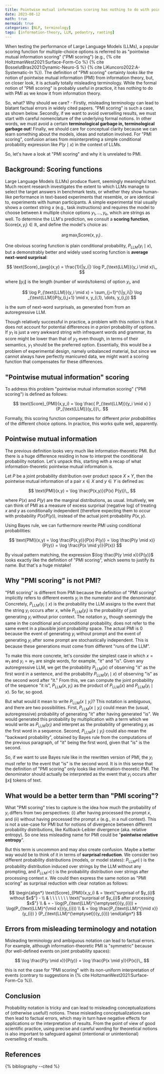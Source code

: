 ```yaml
---
title: Pointwise mutual information scoring has nothing to do with pointwise mutual information
date: 2023-08-12
math: true
mermaid: true
categories: [NLP, terminology]
tags: [information-theory, LLM, pedantry, ranting]
---
```


When testing the performance of Large Language Models (LLMs), a popular scoring function for multiple-choice options is referred to as "pointwise mutual information scoring" ("PMI scoring") (e.g., {% cite HoltzmanWest2021:Surface-Form-Co %} {% cite BosselutBras2021:Dynamic-Neuro-S %} {% cite LiKuncoro2022:A-Systematic-In %}).
The definition of "PMI scoring" certainty *looks like* the notion of pointwise mutual information (PMI) from information theory, but, on closer look, it is actually totally misleading terminology.
While the formal notion of "PMI scoring" is probably useful in practice, it has nothing to do with PMI as we know it from information theory.

So, what? Why should we care? - 
Firstly, misleading terminology can lead to blatant factual errors in widely cited papers. 
"PMI scoring" is such a case, as shown below.
Secondly, if we want to avoid overselling results, we must start with careful nomenclature of the underlying formal notions.
In other words, we must avoid a certain **terminological garbage in, terminological garbage out**!
Finally, we should care for conceptual clarity because we can learn something about the models, ideas and notation involved. 
For "PMI scoring", confusion arises from misinterpreting a simple conditional probability expression like $P(y \mid x)$ in the context of LLMs. 

So, let's have a look at "PMI scoring" and why it is unrelated to PMI.

<!-- While it may or may not be the case that these conceptual mistakes do not matter when the goal is to find robust methods that increase performance on benchmarks, it is important to be conceptually precise and not use misleading terminology not only in reporting the results, but also in referring to the  -->


## Background: Scoring functions

Large Language Models (LLMs) produce fluent, seemingly meaningful text.
Much recent research investigates the extent to which LLMs manage to select the target answers in benchmark tests, or whether they show human-like performance in text-based experiments that resemble, or are identical to, experiments with human participants.
A simple experimental trial usually shows a context string $x$ (e.g., task instructions) and requires the model to choose between $k$ multiple choice options $y_1, \dots, y_k$, which are strings as well. 
To determine the LLM's prediction, we consult a **scoring function**, $\text{Score}(x, y_{i}) \in \mathbb{R}$, and define the model's choice as:

$$
\arg \max_i \text{Score}(x,y_i)\,.
$$

One obvious scoring function is plain conditional probability, $P_{\text{LLM}}(y_{i} \mid x)$, but a demonstrably better and widely used scoring function is **average next-word surprisal**:

$$
\text{Score}_{avg}(x,y) = \frac{1}{|y_i|} \log P_{\text{LLM}}(y_i \mid x)\,,
$$

where $\|y_i\|$ is the length (number of words/tokens) of option $y_i$, and 

$$
\log P_{\text{LLM}}(y_i \mid x) = \sum_{j=1}^{\|y_i\|} \log _{\text{LLM}}P(y_{i,j+1} \mid x, y_{i,1}, \dots, y_{i,j})
$$

is the sum of next-word surprisals, as generated from from an autoregressive LLM. 

Though relatively successful in practice, a problem with this notion is that it does not account for potential differences in  *a priori* probability of options. 
If $y_1$ is just a very awkward string with infrequent words and grammar, its score might be lower than that of $y_2$ even though, in terms of their semantics, $y_1$ should be the preferred option. 
Essentially, this would be a problem of experimental design, namely unbalanced material, but since we cannot always have perfectly manicured data, we might want a scoring function that compensates for these differences.

## "Pointwise mutual information" scoring

To address this problem "pointwise mutual information scoring" ("PMI scoring") is defined as follows:

$$
\text{Score}_{PMI}(x,y_i) = \log \frac{ P_{\text{LLM}}(y_i \mid x) } {P_{\text{LLM}}(y_i)}\,.
$$

Formally, this scoring function compensates for different *prior probabilities* of the different choice options.
In practice, this works quite well, apparently.

## Pointwise mutual information

The previous definition looks very much like information-theoretic PMI.
But there is a huge difference residing in how to interpret the conditional probability notation.
Let's unpack this, starting with a recap of what information-theoretic pointwise mutual information is.

Let $P$ be a joint probability distribution over product space  $X \times Y$, then the pointwise mutual information of a pair $x \in X$ and $y \in Y$ is defined as:

$$
\text{PMI}(x,y) = \log \frac{P(x,y)}{P(x) P(y)}\,,
$$

where $P(x)$ and $P(y)$ are the marginal distributions, as usual.
Intuitively, we can think of PMI as a measure of excess surprisal (negative log) of treating $x$ and $y$ as conditionally independent (therefore expecting them to occur with probability $P(x) P(y)$), instead of the actual joint probability $P(x,y)$.

Using Bayes rule, we can furthermore rewrite PMI using conditional probabilities:

$$
\text{PMI}(x,y) = \log \frac{P(x,y)}{P(x) P(y)} = \log \frac{P(y \mid x)}{P(y)} = \log \frac{P(x \mid y)}{P(x)} 
$$

By visual pattern matching, the expression $\log \frac{P(y \mid x)}{P(y)}$ looks exactly like the definition of "PMI scoring", which seems to justify its name.
But that's a huge mistake!

## Why "PMI scoring" is not PMI?

"PMI scoring" is different from PMI because the definition of "PMI scoring" implicitly refers to different events $y_{i}$ in the numerator and the denominator.
Concretely, $P_{\text{LLM}}(y_i \mid x)$ is the probability the LLM assigns to the event that the string $y_{i}$ occurs after $x$, while $P_{\text{LLM}}(y_i)$ is the probability of just generating $y_{i}$ without prior context.
The notation $y_{i}$, though seemingly the same in the conditional and unconditional probability, does not refer to the same event in a plausible joint probability space.
The actual PMI is 0 because the event of generating $y_{i}$ without prompt and the event of generating $y_{i}$ after some prompt are stochastically independent.
This is because these generations must come from different "runs of the LLM".

To make this more concrete, let's consider the simplest case in which $x=w_1$ and $y_i=w_2$ are single words, for example, "it" and "is".
Given any autoregressive LLM, we get the probability $P_{\text{LLM}}(x)$ of observing "it" as the first word in a sentence, and the probability $P_{\text{LLM}}(y_i \mid x)$ of observing "is" as the second word after "it."
From this, we can compute the joint probability of the sequence "it is", $P_{\text{LLM}}(x, y_i)$ as the product of $P_{\text{LLM}}(x)$ and $P_{\text{LLM}}(y_i \mid x)$.
So far, so good.

But what would it mean to write $P_{\text{LLM}}(x \mid y_{i})$?
This notation is ambiguous, and there are two possibilities. 
First, $P_{\text{LLM}}(x \mid y_{i})$ could mean the (usual, autoregressive) probability of generating "it" after having generated "is".
We would generated this probability by multiplication with a term which we would write as $P_{\text{LLM}}(y_{i})$ and interpret as the probability of generating $y_{i}$ as the first word in a sequence.
Second, $P_{\text{LLM}}(x \mid y_{i})$ could also mean the "backward probability", obtained by Bayes rule from the computations of the previous paragraph, of "it" being the first word, given that "is" is the second.

So, if we want to use Bayes rule like in the rewritten version of PMI, the $y_{i}$ must refer to the event that "is" is the second word.
It is in this sense that the definition of "PMI scoring" only looks like information-theoretic PMI.
The denominator should actually be interpreted as the event that $y_i$ occurs after $\|x\|$ tokens of text.

## What would be a better term than "PMI scoring"?

What "PMI scoring" tries to capture is the idea how much the probability of $y_{i}$ differs from two perspectives: (i) after having processed the prompt $x$, and (ii) without having processed the prompt $x$ (e.g., in a null context).
This is not a use-case for PMI but for notions of divergence between different probability distributions, like Kullback-Leibler divergence (aka. relative entropy).
So one less misleading name for PMI could be "**pointwise relative entropy**".

But this term is uncommon and may also create confusion.
Maybe a better way would be to think of it in terms of **surprisal reduction**.
We consider two different probability distributions (models, or model states):
$P_{\text{LLM}^{\emptyset}}(\cdot)$ is the probability distribution induced over strings by the LLM without any prompting, and 
$P_{\text{LLM}^{\mid x}}(\cdot)$ is the probability distribution over strings after processing context $x$.
We could then express the same notion as "PMI scoring" as surprisal reduction with clear notation as follows: 

$$
\begin{align*}
\text{Score}_{PMI}(x,y_i) & = \text{"surprisal of $y_{i}$ without $x$"} - \\
                              & \ \ \ \ \ \ \ \text{"surprisal of $y_{i}$ after processing $x$"} \\
& = - \log(P_{\text{LLM}^{\emptyset}}(y_{i})) + \log(P_{\text{LLM}^{\mid x}}(y_{i})) \\
& =  \log \frac{P_{\text{LLM}^{\mid x}}(y_{i}) } {P_{\text{LLM}^{\emptyset}}(y_{i})}
\end{align*}
$$

## Errors from misleading terminology and notation

Misleading terminology and ambiguous notation can lead to factual errors. 
For example, although information-theoretic PMI is "symmetric" because (for well-defined events on joint probability spaces):

$$
\log \frac{P(y \mid x)}{P(y)} = \log \frac{P(x \mid y)}{P(x)}\,,
$$

this is not the case for "PMI scoring" with its non-uniform interpretation of events (contrary to suggestions in {% cite HoltzmanWest2021:Surface-Form-Co %}).

## Conclusion

Probability notation is tricky and can lead to misleading conceptualizations of (otherwise useful!) notions.
These misleading conceptualizations can then lead to factual errors, which may in turn have negative effects for applications or the interpretation of results.
From the point of view of good scientific practice, using precise and careful wording for theoretical notions is also important to safeguard against (intentional or unintentional) overselling of results.


## References

{% bibliography --cited %}

